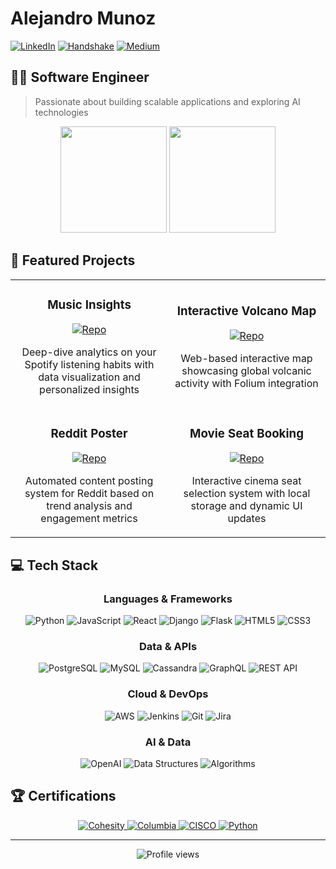 # Alejandro Munoz

[![LinkedIn](https://img.shields.io/badge/LinkedIn-0077B5?style=for-the-badge&logo=linkedin&logoColor=white)](https://www.linkedin.com/in/bs-cs-alejandro-m/)
[![Handshake](https://img.shields.io/badge/Handshake-FDBA1E?style=for-the-badge&logo=handshake&logoColor=black)](https://app.joinhandshake.com/stu/users/31690724)
[![Medium](https://img.shields.io/badge/Medium-12100E?style=for-the-badge&logo=medium&logoColor=white)](https://medium.com/@yourusername)

## 👨‍💻 Software Engineer

> Passionate about building scalable applications and exploring AI technologies

<div align="center">
  <img src="https://github-readme-stats.vercel.app/api?username=alej4ndro-cm&show_icons=true&theme=tokyonight" height="170"/>
  <img src="https://github-readme-stats.vercel.app/api/top-langs?username=alej4ndro-cm&hide=html&layout=compact&theme=tokyonight" height="170"/>
</div>

## 🚀 Featured Projects

<table>
  <tr>
    <td width="50%">
      <h3 align="center">Music Insights</h3>
      <div align="center">
        <a href="https://github.com/alej4ndro-cm/Python-Projects/tree/main/Music-Insights" target="_blank">
          <img src="https://img.shields.io/badge/Code-28B463?style=for-the-badge&logo=github&logoColor=white" alt="Repo"/>
        </a>
        <p>Deep-dive analytics on your Spotify listening habits with data visualization and personalized insights</p>
      </div>
    </td>
    <td width="50%">
      <h3 align="center">Interactive Volcano Map</h3>
      <div align="center">
        <a href="https://github.com/alej4ndro-cm/Python-Projects/tree/main/Interactive_Volcano_Web_Map" target="_blank">
          <img src="https://img.shields.io/badge/Code-28B463?style=for-the-badge&logo=github&logoColor=white" alt="Repo"/>
        </a>
        <p>Web-based interactive map showcasing global volcanic activity with Folium integration</p>
      </div>
    </td>
  </tr>
  <tr>
    <td width="50%">
      <h3 align="center">Reddit Poster</h3>
      <div align="center">
        <a href="https://github.com/alej4ndro-cm/Python-Projects/tree/main/Reddit-Poster" target="_blank">
          <img src="https://img.shields.io/badge/Code-28B463?style=for-the-badge&logo=github&logoColor=white" alt="Repo"/>
        </a>
        <p>Automated content posting system for Reddit based on trend analysis and engagement metrics</p>
      </div>
    </td>
    <td width="50%">
      <h3 align="center">Movie Seat Booking</h3>
      <div align="center">
        <a href="https://github.com/alej4ndro-cm/WebVanillaProjects/tree/main/movie-seat-booking" target="_blank">
          <img src="https://img.shields.io/badge/Code-28B463?style=for-the-badge&logo=github&logoColor=white" alt="Repo"/>
        </a>
        <p>Interactive cinema seat selection system with local storage and dynamic UI updates</p>
      </div>
    </td>
  </tr>
</table>

## 💻 Tech Stack

<div align="center">

### Languages & Frameworks
![Python](https://img.shields.io/badge/Python-3776AB?style=for-the-badge&logo=python&logoColor=white)
![JavaScript](https://img.shields.io/badge/JavaScript-F7DF1E?style=for-the-badge&logo=javascript&logoColor=black)
![React](https://img.shields.io/badge/React-61DAFB?style=for-the-badge&logo=react&logoColor=black)
![Django](https://img.shields.io/badge/Django-092E20?style=for-the-badge&logo=django&logoColor=white)
![Flask](https://img.shields.io/badge/Flask-000000?style=for-the-badge&logo=flask&logoColor=white)
![HTML5](https://img.shields.io/badge/HTML5-E34F26?style=for-the-badge&logo=html5&logoColor=white)
![CSS3](https://img.shields.io/badge/CSS3-1572B6?style=for-the-badge&logo=css3&logoColor=white)

### Data & APIs
![PostgreSQL](https://img.shields.io/badge/PostgreSQL-336791?style=for-the-badge&logo=postgresql&logoColor=white)
![MySQL](https://img.shields.io/badge/MySQL-4479A1?style=for-the-badge&logo=mysql&logoColor=white)
![Cassandra](https://img.shields.io/badge/Cassandra-1287B1?style=for-the-badge&logo=apache-cassandra&logoColor=white)
![GraphQL](https://img.shields.io/badge/GraphQL-E10098?style=for-the-badge&logo=graphql&logoColor=white)
![REST API](https://img.shields.io/badge/REST_API-009688?style=for-the-badge&logo=fastapi&logoColor=white)

### Cloud & DevOps
![AWS](https://img.shields.io/badge/AWS-232F3E?style=for-the-badge&logo=amazon-aws&logoColor=white)
![Jenkins](https://img.shields.io/badge/Jenkins-D24939?style=for-the-badge&logo=jenkins&logoColor=white)
![Git](https://img.shields.io/badge/Git-F05032?style=for-the-badge&logo=git&logoColor=white)
![Jira](https://img.shields.io/badge/Jira-0052CC?style=for-the-badge&logo=jira&logoColor=white)

### AI & Data
![OpenAI](https://img.shields.io/badge/OpenAI-412991?style=for-the-badge&logo=openai&logoColor=white)
![Data Structures](https://img.shields.io/badge/Data_Structures-4CAF50?style=for-the-badge)
![Algorithms](https://img.shields.io/badge/Algorithms-FF9800?style=for-the-badge)

</div>

## 🏆 Certifications

<div align="center">
  <a href="https://www.credly.com/badges/aad677ac-a981-4257-950a-3079ba9819a9/public_url">
    <img src="https://img.shields.io/badge/Cohesity_Platform_Foundations-00B388?style=for-the-badge&logo=acclaim&logoColor=white" alt="Cohesity">
  </a>
  <a href="https://www.credly.com/badges/dee58675-5581-4107-abb4-311f9d73c1a3/public_url">
    <img src="https://img.shields.io/badge/Columbia_Engineering_Software_Development-0072CE?style=for-the-badge&logo=acclaim&logoColor=white" alt="Columbia">
  </a>
  <a href="https://www.credly.com/badges/4721a09c-afcb-40d2-9b99-beb48c165615/public_url">
    <img src="https://img.shields.io/badge/CISCO_Career_Preparation-1BA0D7?style=for-the-badge&logo=cisco&logoColor=white" alt="CISCO">
  </a>
  <a href="https://www.credly.com/badges/0e7e7ab7-17fb-4289-b5e0-51fbb3f218ed/public_url">
    <img src="https://img.shields.io/badge/Python_Wiley_Edge-3776AB?style=for-the-badge&logo=python&logoColor=white" alt="Python">
  </a>
</div>

---

<div align="center">
  <img src="https://komarev.com/ghpvc/?username=alej4ndro-cm&style=for-the-badge" alt="Profile views">
</div>
